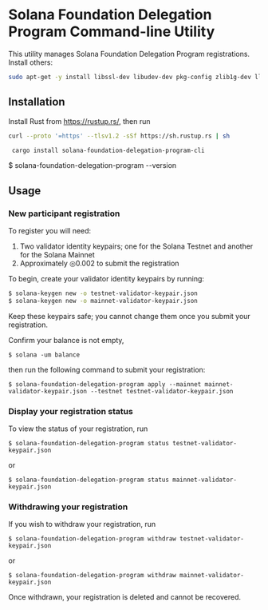 # Solana Foundation Delegation Program Command-line Utility

This utility manages Solana Foundation Delegation Program registrations.
Install others:
```bash
sudo apt-get -y install libssl-dev libudev-dev pkg-config zlib1g-dev llvm clang make
```

## Installation
Install Rust from https://rustup.rs/, then run
```bash
curl --proto '=https' --tlsv1.2 -sSf https://sh.rustup.rs | sh
```
```bash
 cargo install solana-foundation-delegation-program-cli
```
$ solana-foundation-delegation-program --version
## Usage

### New participant registration

To register you will need:
1. Two validator identity keypairs; one for the Solana Testnet and another for the Solana Mainnet
2. Approximately ◎0.002 to submit the registration


To begin, create your validator identity keypairs by running:
```bash
$ solana-keygen new -o testnet-validator-keypair.json
$ solana-keygen new -o mainnet-validator-keypair.json
```
Keep these keypairs safe; you cannot change them once you submit your
registration.

Confirm your balance is not empty,
```
$ solana -um balance
```
then run the following command to submit your registration:
```
$ solana-foundation-delegation-program apply --mainnet mainnet-validator-keypair.json --testnet testnet-validator-keypair.json
```

### Display your registration status
To view the status of your registration, run
```
$ solana-foundation-delegation-program status testnet-validator-keypair.json
```
or
```
$ solana-foundation-delegation-program status mainnet-validator-keypair.json
```

### Withdrawing your registration
If you wish to withdraw your registration, run
```
$ solana-foundation-delegation-program withdraw testnet-validator-keypair.json
```
or
```
$ solana-foundation-delegation-program withdraw mainnet-validator-keypair.json
```
Once withdrawn, your registration is deleted and cannot be recovered.
